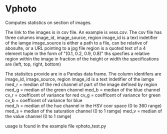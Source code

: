 # Vphoto

Computes statistics on section of images.

The link to the images is in csv file.  An example is vess.csv.  The csv file has three columns
     image_id, image_source, region
     image_id is a text indetifier of the iamge
     image_source is either a path to a file, can be relative of abosulte, or a URL pointing to a jpg file
     region is a quoted text of a 4 element tuple in the form of "(0.1, 0.2, 0.9, 0.8)"
             ths specfies a relative region within the image in fraction of the height or width
             the specifications are (left, top, right, bottom)
             
The statisitcs provide are in a Pandas data frame.  The column identifers are 
     image_id, image_source, region
     image_id is a text indetifier of the iamge
     med_r  = median of the red channel of part of the image defined by region
     med_g  = median of the green channel
     med_b  = median of the blue channel
     cv_r = coefficent of variance for red 
     cv_g = coefficent of variance for green
     cv_b = coefficent of variance for blue  
     med_h = median of the hue channel in the HSV coor space (0 to 360 range)
     med_s = median of the saturation channel  (0 to 1 ramge)
     med_v = median of the value channel  (0 to 1 ramge)
     
usage is found in the example file vphoto_test.py

